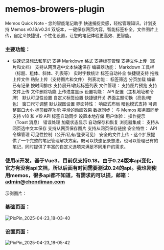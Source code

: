 # memos-browers-plugin
Memos Quick Note - 您的智能笔记助手  快速捕捉灵感，轻松管理知识。计划支持 Memos v0.18/v0.24 双版本，一键保存网页内容，智能标签补全，文件图片上传，自定义快捷键，个性化设置，让您的笔记体验更高效、更智能。

### 主要功能：
- 快速记录想法和笔记
支持 Markdown 格式
支持标签管理
支持文件上传（图片和文档）
支持从网页选中文本快速保存
编辑器功能：
Markdown 工具栏（标题、粗体、斜体、列表等）
实时字数统计
标签自动补全
快捷键支持
拖拽上传文件
粘贴上传（支持图片和文件）
列表功能：
标签筛选
分页加载
编辑已有记录
按时间排序
支持展开/收起标签列表
文件管理：
支持图片预览
支持文件上传
文件删除功能
上传进度显示
设置功能：
API 配置（主机地址和令牌）
默认可见性设置
自定义标签设置
快捷键开关
界面主题切换（亮色/暗色）
窗口尺寸调整
默认视图设置
界面特性：
响应式布局
暗色模式支持
可调整窗口大小
标签缓存功能
平滑的动画效果
数据同步：
与 Memos 服务器同步
支持 v18 和 v19 API
标签自动同步
设置本地存储
用户体验：
操作提示（Toast 消息）
错误处理
加载状态显示
自动保存和恢复
浏览器集成：
支持从网页选中文本保存
支持从网页保存图片
支持从网页保存链接
安全特性：
API 令牌管理
可见性控制（公开/私有/登录可见）
安全的文件上传 -
这个扩展提供了一个完整的笔记管理解决方案，既可以快速记录想法，也可以管理已有的笔记，同时提供了丰富的自定义选项来满足不同用户的需求。


### 使用ai开发，基于Vue3，目前仅支持0.18，由于0.24版本api变化，官方有没有api文档，所以后面有时间需要测试0.24的api。我也刚使用memos，很多api都不知道，有需求的可以提，邮箱：admin@chendimao.com

示例图片：

### 基础页面：
![PixPin_2025-04-23_18-03-40](https://github.com/user-attachments/assets/b3aca06c-5e60-430c-afd9-2e749c524fca)

### 设置页面：
![PixPin_2025-04-23_18-05-42](https://github.com/user-attachments/assets/0591a744-bbaf-44ce-9205-cf4e89b2533c)
